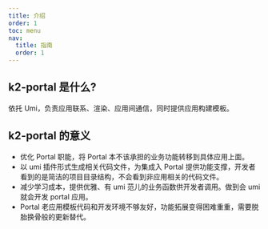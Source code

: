 ```yaml
---
title: 介绍
order: 1
toc: menu
nav:
  title: 指南
  order: 1
---
```


## k2-portal 是什么?

依托 Umi，负责应用联系、渲染、应用间通信，同时提供应用构建模板。

## k2-portal 的意义

- 优化 Portal 职能，将 Portal 本不该承担的业务功能转移到具体应用上面。
- 以 umi 插件形式生成相关代码文件，为集成入 Portal 提供功能支撑，开发者看到的是简洁的项目目录结构，不会看到非应用相关的代码文件。
- 减少学习成本，提供优雅、有 umi 范儿的业务函数供开发者调用。做到会 umi 就会开发 portal 应用。
- Portal 老应用模板代码和开发环境不够友好，功能拓展变得困难重重，需要脱胎换骨般的更新替代。
